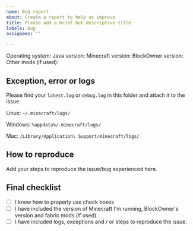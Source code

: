 ```yaml
---
name: Bug report
about: Create a report to help us improve
title: Please add a brief but descriptive title
labels: bug
assignees: ''

---
```


Operating system:
Java version:
Minecraft version:
BlockOwner version:
Other mods (if used):

## Exception, error or logs
Please find your `latest.log` or `debug.log` in this folder and attach it to the issue

Linux: `~/.minecraft/logs/`

Windows: `%appdata%/.minecraft/logs/`

Mac: `/Library/Application\ Support/minecraft/logs/`

## How to reproduce
Add your steps to reproduce the issue/bug experienced here.

## Final checklist
- [ ] I know how to properly use check boxes
- [ ] I have included the version of Minecraft I'm running, BlockOwner's version and fabric mods (if used).
- [ ] I have included logs, exceptions and / or steps to reproduce the issue.
